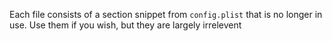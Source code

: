 Each file consists of a section snippet from `config.plist` that is no longer in use. Use them if you wish, but they are largely irrelevent

